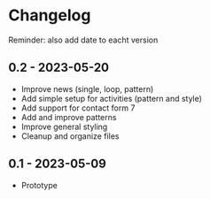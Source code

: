 # Changelog

Reminder: also add date to eacht version

## 0.2 - 2023-05-20

- Improve news (single, loop, pattern)
- Add simple setup for activities (pattern and style)
- Add support for contact form 7
- Add and improve patterns
- Improve general styling
- Cleanup and organize files



## 0.1 - 2023-05-09

- Prototype